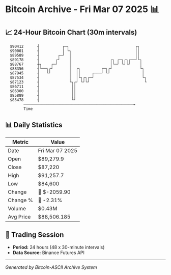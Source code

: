 # Bitcoin Archive - Fri Mar 07 2025 📊

## 📈 24-Hour Bitcoin Chart (30m intervals)

```
  $90412      ┤          ┌─┐                             ┌┐    
  $90001      ┤          │ └┐                            ││    
  $89589      ┤        ┌─┘  │                            ││    
  $89178      ┤       ┌┘    │                 ┌┐ ┌─┐┌┐┌──┘└┐   
  $88767      ┼┐    ┌─┘     │                 │└─┘ └┘└┘    │   
  $88356      ┤└──┐┌┘       │  ┌┐         ┌─┐┌┘            └┐  
  $87945      ┤   └┘        │  ││     ┌───┘ └┘              │  
  $87534      ┤             │  │└┐┌┐┌─┘                     └┐ 
  $87123      ┤             └┐┌┘ └┘└┘                        └ 
  $86711      ┤              ││                                
  $86300      ┤              ││                                
  $85889      ┤              ││                                
  $85478      ┤              └┘                                
        ────────────────────────────────────────────────→
        Time
```

## 📊 Daily Statistics

| Metric | Value |
|--------|-------|
| Date | Fri Mar 07 2025 |
| Open | $89,279.9 |
| Close | $87,220 |
| High | $91,257.7 |
| Low | $84,600 |
| Change | 🔴 $-2059.90 |
| Change % | 🔴 -2.31% |
| Volume | $0.43M |
| Avg Price | $88,506.185 |

## 📅 Trading Session

- **Period:** 24 hours (48 x 30-minute intervals)
- **Data Source:** Binance Futures API

---
*Generated by Bitcoin-ASCII Archive System*
